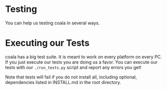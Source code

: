 # Testing

You can help us testing coala in several ways.

# Executing our Tests

coala has a big test suite. It is meant to work on every platform on every PC.
If you just execute our tests you are doing us a favor. You can execute our
tests with our `./run_tests.py` script and report any errors you get!

Note that tests will fail if you do not install all, including optional,
dependencies listed in INSTALL.md in the root directory.
